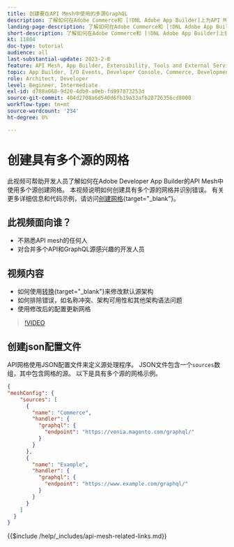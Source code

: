 ```yaml
---
title: 创建要在API Mesh中使用的多源GraphQL
description: 了解如何在Adobe Commerce和 [!DNL Adobe App Builder]上为API Mesh使用多个源。 了解一些常见错误以及如何解决它们。
landing-page-description: 了解如何在Adobe Commerce和 [!DNL Adobe App Builder]上使用API Mesh。 了解如何创建具有多个来源的网格，以及如何解决一些常见错误。
short-description: 了解如何在Adobe Commerce和 [!DNL Adobe App Builder]上使用API Mesh。 了解如何创建具有多个来源的网格，以及如何解决一些常见错误。
kt: 11804
doc-type: tutorial
audience: all
last-substantial-update: 2023-2-8
feature: API Mesh, App Builder, Extensibility, Tools and External Services, Backend Development
topic: App Builder, I/O Events, Developer Console, Commerce, Development, Integrations
role: Architect, Developer
level: Beginner, Intermediate
exl-id: d788a068-9d20-4db0-a0eb-fd897873253d
source-git-commit: 404d2708a6d540d6fb19a33afb20726356cd8000
workflow-type: tm+mt
source-wordcount: '234'
ht-degree: 0%

---
```


# 创建具有多个源的网格

此视频可帮助开发人员了解如何在Adobe Developer App Builder的API Mesh中使用多个源创建网格。 本视频说明如何创建具有多个源的网格并识别错误。 有关更多详细信息和代码示例，请访问[创建网格](https://developer.adobe.com/graphql-mesh-gateway/gateway/create-mesh/#create-a-mesh-1){target="_blank"}。

## 此视频面向谁？

* 不熟悉API mesh的任何人
* 对合并多个API和GraphQL源感兴趣的开发人员

## 视频内容

* 如何使用[转换](https://developer.adobe.com/graphql-mesh-gateway/gateway/transforms/){target="_blank"}来修改默认源架构
* 如何排除错误，如名称冲突、架构可用性和其他架构语法问题
* 使用修改后的配置更新网格

>[!VIDEO](https://video.tv.adobe.com/v/3414125?quality=12&learn=on)

## 创建json配置文件

API网格使用JSON配置文件来定义源处理程序。 JSON文件包含一个`sources`数组，其中包含网格的源。 以下是具有多个源的网格示例。

```json
{
"meshConfig": {
    "sources": [
      {
        "name": "Commerce",
        "handler": {
          "graphql": {
            "endpoint": "https://venia.magento.com/graphql/"
          }
        }
      },
      {
        "name": "Example",
        "handler": {
          "graphql": {
            "endpoint": "https://www.example.com/graphql/"
          }
        }
      }
    ]
  }
}
```

{{$include /help/_includes/api-mesh-related-links.md}}
